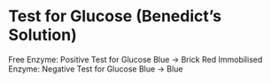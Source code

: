 # Test for Glucose (Benedict’s Solution)

Free Enzyme: Positive Test for Glucose
Blue → Brick Red
Immobilised Enzyme: Negative Test for Glucose
Blue → Blue